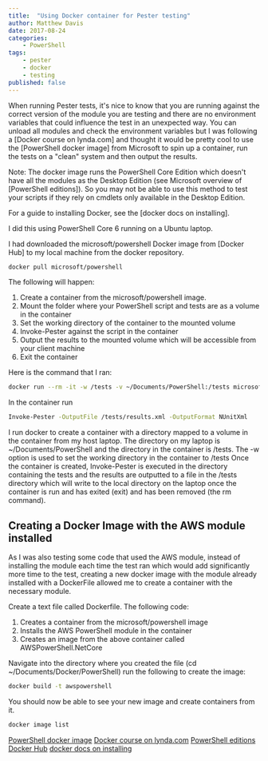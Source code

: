 ```yaml
---
title:  "Using Docker container for Pester testing"
author: Matthew Davis
date: 2017-08-24
categories: 
    - PowerShell
tags:
    - pester
    - docker
    - testing
published: false
---
```


When running Pester tests, it's nice to know that you are running against the correct version of the module you are testing and there are no environment variables that could influence the test in an unexpected way. You can unload all modules and check the environment variables but I was following a [Docker course on lynda.com] and thought it would be pretty cool to use the [PowerShell docker image] from Microsoft to spin up a container, run the tests on a "clean" system and then output the results. 

Note: The docker image runs the PowerShell Core Edition which doesn't have all the modules as the Desktop Edition (see Microsoft overview of [PowerShell editions]). 
So you may not be able to use this method to test your scripts if they rely on cmdlets only available in the Desktop Edition.

For a guide to installing Docker, see the [docker docs on installing].

I did this using PowerShell Core 6 running on a Ubuntu laptop.

I had downloaded the microsoft/powershell Docker image from [Docker Hub] to my local machine from the docker repository.

```bash
docker pull microsoft/powershell
```

The following will happen:
1. Create a container from the microsoft/powershell image.
2. Mount the folder where your PowerShell script and tests are as a volume in the container
3. Set the working directory of the container to the mounted volume
3. Invoke-Pester against the script in the container 
4. Output the results to the mounted volume which will be accessible from your client machine
5. Exit the container

Here is the command that I ran:

```bash
docker run --rm -it -w /tests -v ~/Documents/PowerShell:/tests microsoft/powershell
```

In the container run
 ```bash
 Invoke-Pester -OutputFile /tests/results.xml -OutputFormat NUnitXml
```
I run docker to create a container with a directory mapped to a volume in the container from my host laptop. The directory on my laptop is ~/Documents/PowerShell and the directory in the container is /tests. 
The -w option is used to set the working directory in the container to /tests
Once the container is created, Invoke-Pester is executed in the directory containing the tests and the results are outputted to a file in the /tests directory which will write to the local directory on the laptop once the container is run and has exited (exit) and has been removed (the rm command).



## Creating a Docker Image with the AWS module installed

As I was also testing some code that used the AWS module, instead of installing the module each time the test ran which would add significantly more time to the test, creating a new docker image with the module already installed with a DockerFile allowed me to create a container with the necessary module. 

Create a text file called Dockerfile.
The following code:
1. Creates a container from the microsoft/powershell image
2. Installs the AWS PowerShell module in the container
3. Creates an image from the above container called AWSPowerShell.NetCore

<script src="https://gist.github.com/MatthewJDavis/1aef9a47bc804b5a8e118a97b3ec32b8.js"></script>

Navigate into the directory where you created the file (cd ~/Documents/Docker/PowerShell) run the following to create the image:

```bash
docker build -t awspowershell
```

You should now be able to see your new image and create containers from it.

```bash
docker image list
```

[PowerShell docker image](https://hub.docker.com/r/microsoft/powershell/)
[Docker course on lynda.com](https://www.lynda.com/Docker-tutorials/Learning-Docker/485649-2.html)
[PowerShell editions](https://docs.microsoft.com/en-us/powershell/gallery/psget/script/scriptwithpseditionsupport)
[Docker Hub](https://hub.docker.com/)
[docker docs on installing](https://docs.docker.com/engine/installation/#desktop)
